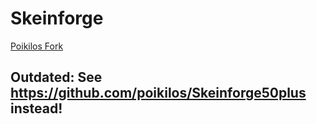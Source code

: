 # Skeinforge
[Poikilos Fork](https://github.com/poikilos/skeinforge)
## Outdated: See <https://github.com/poikilos/Skeinforge50plus> instead!
